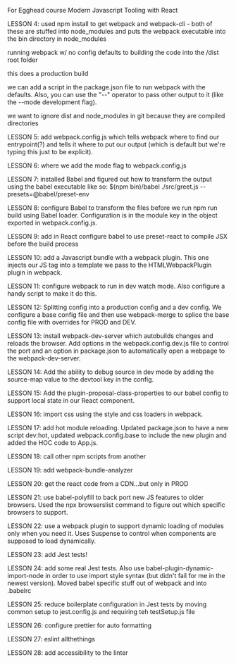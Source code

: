 For Egghead course Modern Javascript Tooling with React

LESSON 4:
used npm install to get webpack and webpack-cli - both of these are stuffed into node_modules and puts the webpack executable into the bin directory in node_modules

running webpack w/ no config defaults to building the code into the /dist root folder

this does a production build

we can add a script in the package.json file to run webpack with the defaults. Also, you can use the "--" operator to pass other output to it (like the --mode development flag).

we want to ignore dist and node_modules in git because they are compiled directories

LESSON 5:
add webpack.config.js which tells webpack where to find our entrypoint(?) and tells it where to put our output (which is default but we're typing this just to be explicit).

LESSON 6:
where we add the mode flag to webpack.config.js

LESSON 7:
installed Babel and figured out how to transform the output using the babel executable like so:
\$(npm bin)/babel ./src/greet.js --presets=@babel/preset-env

LESSON 8:
configure Babel to transform the files before we run npm run build using Babel loader. Configuration is in the module key in the object exported in webpack.config.js.

LESSON 9:
add in React
configure babel to use preset-react to compile JSX before the build process

LESSON 10:
add a Javascript bundle with a webpack plugin. This one injects our JS tag into a template we pass to the HTMLWebpackPlugin plugin in webpack.

LESSON 11:
configure webpack to run in dev watch mode. Also configure a handy script to make it do this.

LESSON 12:
Splitting config into a production config and a dev config. We configure a base config file and then use webpack-merge to splice the base config file with overrides for PROD and DEV.

LESSON 13:
install webpack-dev-server which autobuilds changes and reloads the browser. Add options in the webpack.config.dev.js file to control the port and an option in package.json to automatically open a webpage to the webpack-dev-server.

LESSON 14:
Add the ability to debug source in dev mode by adding the source-map value to the devtool key in the config.

LESSON 15:
Add the plugin-proposal-class-properties to our babel config to support local state in our React component.

LESSON 16:
import css using the style and css loaders in webpack.

LESSON 17:
add hot module reloading. Updated package.json to have a new script dev:hot, updated webpack.config.base to include the new plugin and added the HOC code to App.js.

LESSON 18:
call other npm scripts from another

LESSON 19:
add webpack-bundle-analyzer

LESSON 20:
get the react code from a CDN...but only in PROD

LESSON 21:
use babel-polyfill to back port new JS features to older browsers. Used the npx browserslist command to figure out which specific browsers to support.

LESSON 22:
use a webpack plugin to support dynamic loading of modules only when you need it. Uses Suspense to control when components are supposed to load dynamically.

LESSON 23:
add Jest tests!

LESSON 24:
add some real Jest tests. Also use babel-plugin-dynamic-import-node in order to use import style syntax (but didn't fail for me in the newest version). Moved babel specific stuff out of webpack and into .babelrc

LESSON 25:
reduce boilerplate configuration in Jest tests by moving common setup to jest.config.js and requiring teh testSetup.js file

LESSON 26:
configure prettier for auto formatting

LESSON 27:
eslint allthethings

LESSON 28:
add accessibility to the linter
